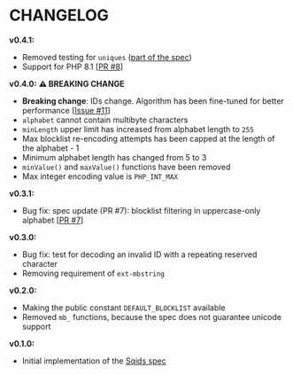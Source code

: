 # CHANGELOG

**v0.4.1:**
- Removed testing for `uniques` ([part of the spec](https://github.com/sqids/sqids-spec/blob/main/tests/internal/uniques.test.ts))
- Support for PHP 8.1 [[PR #8](https://github.com/sqids/sqids-php/pull/8)]

**v0.4.0:** **⚠️ BREAKING CHANGE**
- **Breaking change**: IDs change. Algorithm has been fine-tuned for better performance [[Issue #11](https://github.com/sqids/sqids-spec/issues/11)]
- `alphabet` cannot contain multibyte characters
- `minLength` upper limit has increased from alphabet length to `255`
- Max blocklist re-encoding attempts has been capped at the length of the alphabet - 1
- Minimum alphabet length has changed from 5 to 3
- `minValue()` and `maxValue()` functions have been removed
- Max integer encoding value is `PHP_INT_MAX`

**v0.3.1:**
- Bug fix: spec update (PR #7): blocklist filtering in uppercase-only alphabet [[PR #7](https://github.com/sqids/sqids-spec/pull/7)]

**v0.3.0:**
- Bug fix: test for decoding an invalid ID with a repeating reserved character
- Removing requirement of `ext-mbstring`

**v0.2.0:**
- Making the public constant `DEFAULT_BLOCKLIST` available
- Removed `mb_` functions, because the spec does not guarantee unicode support

**v0.1.0:**
- Initial implementation of the [Sqids spec](https://github.com/sqids/sqids-spec)

